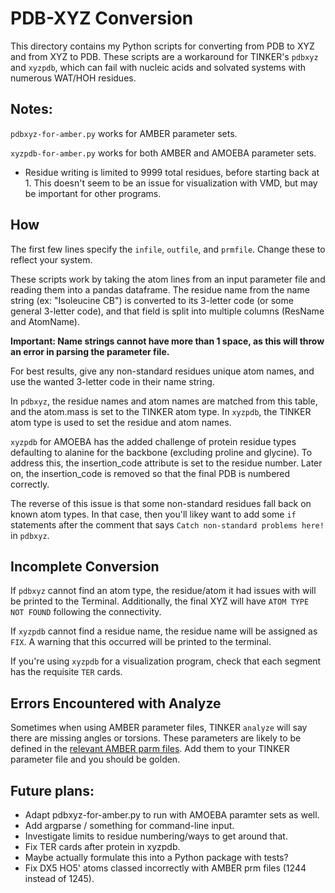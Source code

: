 # PDB-XYZ Conversion

This directory contains my Python scripts for converting from PDB to XYZ and 
from XYZ to PDB. 
These scripts are a workaround for TINKER's `pdbxyz` and `xyzpdb`, which can 
fail with nucleic acids and solvated systems with numerous WAT/HOH residues.

## Notes:
`pdbxyz-for-amber.py` works for AMBER parameter sets.

`xyzpdb-for-amber.py` works for both AMBER and AMOEBA parameter sets.
- Residue writing is limited to 9999 total residues, before starting back at 1.
This doesn't seem to be an issue for visualization with VMD, but may be 
important for other programs.

## How
The first few lines specify the `infile`, `outfile`, and `prmfile`. Change these to reflect your system.

These scripts work by taking the atom lines from an input parameter file and 
reading them into a pandas dataframe.
The residue name from the name string (ex: "Isoleucine CB") is converted to 
its 3-letter code (or some general 3-letter code), and that field is split into
multiple columns (ResName and AtomName). 

**Important: Name strings cannot have more than 1 space, as this will throw
an error in parsing the parameter file.**

For best results, give any non-standard residues unique atom names, and use
the wanted 3-letter code in their name string.

In `pdbxyz`, the residue names and atom names are matched from this table, and 
the atom.mass is set to the TINKER atom type.
In `xyzpdb`, the TINKER atom type is used to set the residue and atom names.

`xyzpdb` for AMOEBA has the added challenge of protein residue types defaulting 
to alanine for the backbone (excluding proline and glycine). 
To address this, the insertion\_code attribute is set to the residue number.
Later on, the insertion\_code is removed so that the final PDB is numbered 
correctly.

The reverse of this issue is that some non-standard residues fall back on known
atom types. In that case, then you'll likey want to add some `if` statements
after the comment that says `Catch non-standard problems here!` in `pdbxyz`.

## Incomplete Conversion
If `pdbxyz` cannot find an atom type, the residue/atom it had issues with will
be printed to the Terminal. Additionally, the final XYZ will have 
`ATOM TYPE NOT FOUND` following the connectivity.

If `xyzpdb` cannot find a residue name, the residue name will be assigned 
as `FIX`. A warning that this occurred will be printed to the terminal.

If you're using `xyzpdb` for a visualization program, check that each segment has the requisite `TER` cards.

## Errors Encountered with Analyze
Sometimes when using AMBER parameter files, TINKER `analyze` will say there are missing
angles or torsions.
These parameters are likely to be defined in the 
[relevant AMBER parm files](http://http://ambermd.org/AmberModels.php).
Add them to your TINKER parameter file and you should be golden.

## Future plans:
- Adapt pdbxyz-for-amber.py to run with AMOEBA paramter sets as well.
- Add argparse / something for command-line input.
- Investigate limits to residue numbering/ways to get around that.
- Fix TER cards after protein in xyzpdb.
- Maybe actually formulate this into a Python package with tests?
- Fix DX5 HO5' atoms classed incorrectly with AMBER prm files (1244 instead of 1245).
